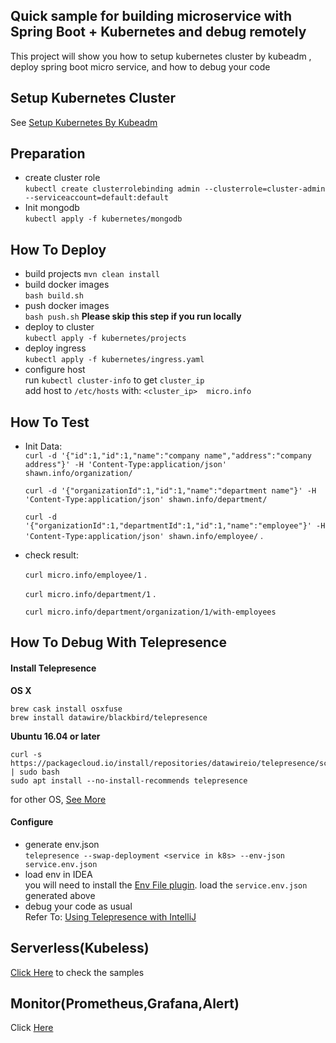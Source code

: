 ## Quick sample for building microservice with Spring Boot + Kubernetes and debug remotely

This project will show you how to setup kubernetes cluster by kubeadm , deploy spring boot micro service, and how to debug your code

## Setup Kubernetes Cluster
See [Setup Kubernetes By Kubeadm](https://github.com/shawnliujw/kubeadm-kubernetes/blob/master/README.md)
## Preparation  
* create cluster role  
`kubectl create clusterrolebinding admin --clusterrole=cluster-admin --serviceaccount=default:default` 
* Init mongodb  
`kubectl apply -f kubernetes/mongodb`  
## How To Deploy

* build projects
`mvn clean install`
* build docker images  
`bash build.sh` 
* push docker images  
`bash push.sh` **Please skip this step if you run locally**
* deploy to cluster  
`kubectl apply -f kubernetes/projects`  
* deploy ingress  
`kubectl apply -f kubernetes/ingress.yaml`
* configure host  
run `kubectl cluster-info` to get  `cluster_ip`  
add host to `/etc/hosts` with:
   `<cluster_ip>  micro.info`

## How To Test
* Init Data:  
   `curl -d '{"id":1,"id":1,"name":"company name","address":"company address"}' -H 'Content-Type:application/json' shawn.info/organization/` 
   
   `curl -d '{"organizationId":1,"id":1,"name":"department name"}' -H 'Content-Type:application/json' shawn.info/department/` 
   
   `curl -d '{"organizationId":1,"departmentId":1,"id":1,"name":"employee"}' -H 'Content-Type:application/json' shawn.info/employee/` . 
    
* check result:  

    `curl micro.info/employee/1` . 
   
    `curl micro.info/department/1` . 
    
    `curl micro.info/department/organization/1/with-employees`
    
## How To Debug  With Telepresence

#### Install Telepresence  

**OS X**
```
brew cask install osxfuse
brew install datawire/blackbird/telepresence
```  
**Ubuntu 16.04 or later**  
```
curl -s https://packagecloud.io/install/repositories/datawireio/telepresence/script.deb.sh | sudo bash
sudo apt install --no-install-recommends telepresence
```  

for other OS, [See More](https://www.telepresence.io/reference/install)

  
#### Configure 
* generate env.json  
`telepresence --swap-deployment <service in k8s> --env-json service.env.json`
* load env in IDEA  
you will need to install the [Env File plugin](https://plugins.jetbrains.com/plugin/7861-envfile).
load the `service.env.json` generated above
* debug your code as usual  
Refer To: [Using Telepresence with IntelliJ](https://www.telepresence.io/tutorials/intellij)

## Serverless(Kubeless)  
[Click Here](https://github.com/shawnliujw/serverless-kubernetes-sample/blob/master/README.md) to check the samples  

## Monitor(Prometheus,Grafana,Alert)  
Click [Here](https://github.com/shawnliujw/kubeadm-kubernetes/blob/master/README.md#monitorprometheusgrafanaalert)

